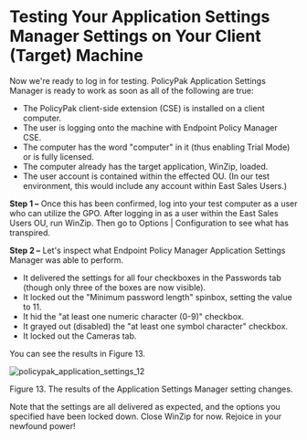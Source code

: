 # Testing Your Application Settings Manager Settings on Your Client (Target) Machine

Now we're ready to log in for testing. PolicyPak Application Settings Manager is ready to work as
soon as all of the following are true:

- The PolicyPak client-side extension (CSE) is installed on a client computer.
- The user is logging onto the machine with Endpoint Policy Manager CSE.
- The computer has the word "computer" in it (thus enabling Trial Mode) or is fully licensed.
- The computer already has the target application, WinZip, loaded.
- The user account is contained within the effected OU. (In our test environment, this would include
  any account within East Sales Users.)

**Step 1 –** Once this has been confirmed, log into your test computer as a user who can utilize the
GPO. After logging in as a user within the East Sales Users OU, run WinZip. Then go to Options |
Configuration to see what has transpired.

**Step 2 –** Let's inspect what Endpoint Policy Manager Application Settings Manager was able to
perform.

- It delivered the settings for all four checkboxes in the Passwords tab (though only three of the
  boxes are now visible).
- It locked out the "Minimum password length" spinbox, setting the value to 11.
- It hid the "at least one numeric character (0-9)" checkbox.
- It grayed out (disabled) the "at least one symbol character" checkbox.
- It locked out the Cameras tab.

You can see the results in Figure 13.

![policypak_application_settings_12](/img/product_docs/endpointpolicymanager/endpointpolicymanager/applicationsettings/designstudio/quickstart/endpointpolicymanager_application_settings_12.webp)

Figure 13. The results of the Application Settings Manager setting changes.

Note that the settings are all delivered as expected, and the options you specified have been locked
down. Close WinZip for now. Rejoice in your newfound power!
